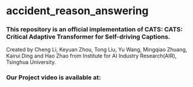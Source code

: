 # accident_reason_answering
### This repository is an official implementation of CATS: CATS: Critical Adaptive Transformer for Self-driving Captions.
Created by Cheng Li, Keyuan Zhou, Tong Liu, Yu Wang, Mingqiao Zhuang, Kairui Ding and Hao Zhao from Institute for AI Industry Research(AIR), Tsinghua University.
### Our Project video is available at:

